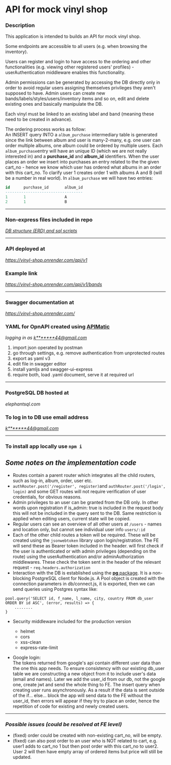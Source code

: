 # API for mock vinyl shop

### Description

  This application is intended to builds an API for mock vinyl shop.  

  Some endpoints are accessible to all users (e.g. when browsing the inventory).
  
  Users can register and login to have access to the ordering and other functionalities (e.g. viewing other registered users' profiles) - userAuthentication middleware enables this functionality.  

  Admin permissions can be generated by accessing the DB directly only in order to avoid regular users assigning themselves privileges they aren't supposed to have. Admin users can create new bands/labels/styles/users/inventory items and so on, edit and delete existing ones and basically manipulate the DB.  

  Each vinyl must be linked to an existing label and band (meaning these need to be created in advance).  
  
  The ordering process works as follow:  
  An INSERT query INTO a `album_purchase` intermediary table is generated since the link between album and user is many-2-many, e.g. one user can order multiple albums, one album could be ordered by multiple users. Each `album_purchase`entry will have an unique ID (which we are not really interested in) and a **purchase_id** and **album_id** identifiers. When the user places an order we insert into purchases an entry related to the the given cart_no - hence we know which user has ordered what albums in an order with this cart_no. To clarify user 1 creates order 1 with albums A and B (will be a number in real world). In `album_purchase` we will have two entries:

  ```sql
  id      purchase_id       album_id
  ----------------------------------
  1       1                 A
  2       1                 B

  ```

---

### Non-express files included in repo

*[DB structure (ERD) and sql scripts](https://github.com/karalkal/vinyl-shop--express-BE/blob/main/extras-ERD-Postman/erd_new.pdf)*

---

### API deployed at

*<https://vinyl-shop.onrender.com/api/v1>*

### Example link

*<https://vinyl-shop.onrender.com/api/v1/bands>*  

---

### Swagger documentation at

*<https://vinyl-shop.onrender.com/>*  
### YAML for OpnAPI created using  [APIMatic](https://www.apimatic.io/)  

*logging in as *<k*******44@gmail.com>**

1. import json operated by postman
2. go through settings, e.g. remove authentication from unprotected routes
3. export as yaml v3
4. edit file in swagger editor
5. install yamljs and swagger-ui-express
6. require both, load .yaml document, serve it at required url

---

### PostgreSQL DB hosted at

*elephantsql.com*

### To log in to DB use email address

*<k*******44@gmail.com>*  

---

### To install app locally use `npm i`

## *Some notes on the implementation code*

- Routes contain a parent router which integrates all the child routers, such as log-in, album, order, user etc.
- `authRouter.post('/register', register)`and `authRouter.post('/login', login)` and some GET routes will not require verification of user credentials, for obvious reasons.
- Admin privileges to an user can be granted from the DB only. In other words upon registration if is_admin: true is included in the request body this will not be included in the query sent to the DB. Same restriction is applied when editing users, current state will be copied.
- Regular users can see an overview of all other users at `/users` - names and location only, but cannot see individual user info `users/:id`
- Each of the other child routes a token will be required. These will be created using the `jsonwebtoken` library upon login/registration. The FE will send these as Bearer token included in the header. will first check if the user is authenticated or with admin privileges (depending on the route) using the userAuthentication and/or adminAuthorization middlewares. These check the token sent in the header of the relevant request - `req.headers.authorization`
- Interaction with the DB is established using the [**pg** package](https://www.npmjs.com/package/pg). It is  a non-blocking PostgreSQL client for Node.js. A Pool object is created with the connection parameters in db/connect.js, it is exported, then we can send queries using Postgres syntax like:

```
pool.query('SELECT id, f_name, l_name, city, country FROM db_user ORDER BY id ASC', (error, results) => {
    ........
}
```

- Security middleware included for the production version

  - helmet
  - cors
  - xss-clean
  - express-rate-limit

- Google login:  
The tokens returned from google's api contain different user data than the one this app needs. To ensure consistency with our existing db_user table we are constructing a new object from it to include user's data (email and names). Later we add the user_id from our db, not the google one, create jwt and send the whole thing to FE. The insert query when creating user runs asynchronously. As a result if the data is sent outside of the if... else... block the app will send data to the FE without the user_id, then errors will appear if they try to place an order, hence the repetition of code for existing and newly created users.

---

### *Possible issues (could be resolved at FE level)*

- (fixed) order could be created with non-existing cart_no, will be empty.
- (fixed) can also post order to an user who is NOT related to cart, e.g. user1 adds to cart_no 1 but then post order with this cart_no to user2. User 2 will then have empty array of ordered items but price will still be updated.
